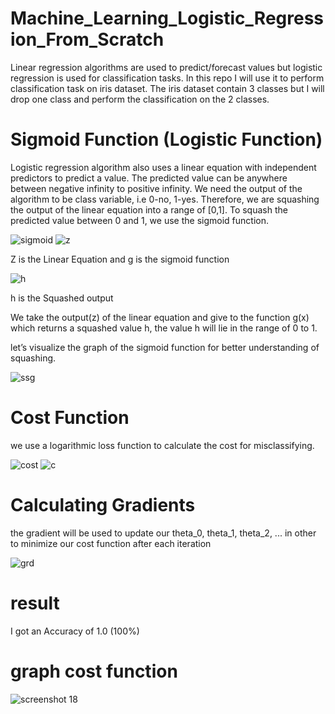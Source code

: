# Machine_Learning_Logistic_Regression_From_Scratch

 Linear regression algorithms are used to predict/forecast values but logistic regression is used for classification tasks.
 In this repo I will use it to perform classification task on iris dataset. The iris dataset contain 3 classes but I will drop one class and perform the classification on the 2 classes.
 
# Sigmoid Function (Logistic Function)

Logistic regression algorithm also uses a linear equation with independent predictors to predict a value. The predicted value can be anywhere between negative infinity to positive infinity. We need the output of the algorithm to be class variable, i.e 0-no, 1-yes. Therefore, we are squashing the output of the linear equation into a range of [0,1]. To squash the predicted value between 0 and 1, we use the sigmoid function.

![sigmoid](https://user-images.githubusercontent.com/44145876/52537240-50ca5c80-2d9f-11e9-8bc5-b8b87cda32fe.png)  ![z](https://user-images.githubusercontent.com/44145876/52537261-925b0780-2d9f-11e9-955e-bad60b97bc69.png)


Z is the Linear Equation and g is the sigmoid function


![h](https://user-images.githubusercontent.com/44145876/52537268-c0d8e280-2d9f-11e9-820e-3cde80c4673b.png)

h is the Squashed output

We take the output(z) of the linear equation and give to the function g(x) which returns a squashed value h, the value h will lie in the range of 0 to 1.


let’s visualize the graph of the sigmoid function for better understanding of squashing.

![ssg](https://user-images.githubusercontent.com/44145876/52537347-d4387d80-2da0-11e9-9457-e5daf71ee061.png)


# Cost Function

we use a logarithmic loss function to calculate the cost for misclassifying.


![cost](https://user-images.githubusercontent.com/44145876/52537363-f9c58700-2da0-11e9-8e50-926d69b8028e.png)
![c](https://user-images.githubusercontent.com/44145876/52537364-fc27e100-2da0-11e9-8dcc-6d6fd7c18f8f.png)


# Calculating Gradients

the gradient will be used to update our theta_0, theta_1, theta_2, ...  in other to minimize our cost function after each iteration 


![grd](https://user-images.githubusercontent.com/44145876/52537423-b3245c80-2da1-11e9-9037-562fd93dd3b7.png)

# result

I got an Accuracy of 1.0 (100%)

# graph cost function 

![screenshot 18](https://user-images.githubusercontent.com/44145876/52537447-f7aff800-2da1-11e9-9ffb-bfa89607efba.png)

